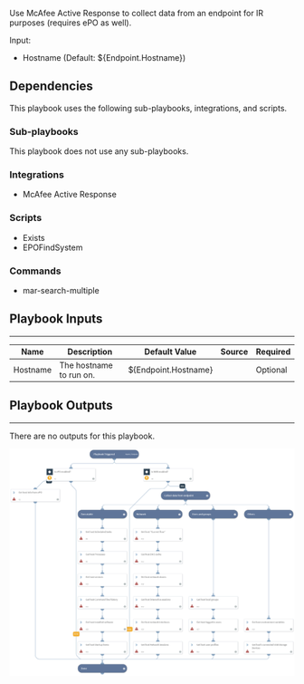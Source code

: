 Use McAfee Active Response to collect data from an endpoint for IR purposes (requires ePO as well).

Input:
* Hostname (Default: ${Endpoint.Hostname})

## Dependencies
This playbook uses the following sub-playbooks, integrations, and scripts.

### Sub-playbooks
This playbook does not use any sub-playbooks.

### Integrations
* McAfee Active Response

### Scripts
* Exists
* EPOFindSystem

### Commands
* mar-search-multiple

## Playbook Inputs
---

| **Name** | **Description** | **Default Value** | **Source** | **Required** |
| --- | --- | --- | --- | --- |
| Hostname | The hostname to run on. | ${Endpoint.Hostname} |  | Optional |

## Playbook Outputs
---
There are no outputs for this playbook.

![MAR_Endpoint_data_collection](https://github.com/ElazarK/content-docs/blob/master/images/playbooks/MAR_Endpoint_data_collection.png)
